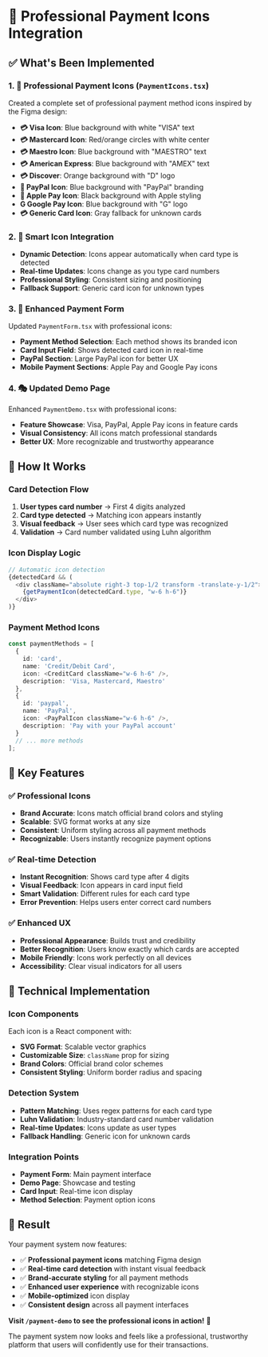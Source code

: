 # 🎨 Professional Payment Icons Integration

## ✅ **What's Been Implemented**

### **1. 🎯 Professional Payment Icons (`PaymentIcons.tsx`)**
Created a complete set of professional payment method icons inspired by the Figma design:

- **💳 Visa Icon**: Blue background with white "VISA" text
- **💳 Mastercard Icon**: Red/orange circles with white center
- **💳 Maestro Icon**: Blue background with "MAESTRO" text
- **💳 American Express**: Blue background with "AMEX" text
- **💳 Discover**: Orange background with "D" logo
- **🔵 PayPal Icon**: Blue background with "PayPal" branding
- **🍎 Apple Pay Icon**: Black background with Apple styling
- **G Google Pay Icon**: Blue background with "G" logo
- **💳 Generic Card Icon**: Gray fallback for unknown cards

### **2. 🔧 Smart Icon Integration**
- **Dynamic Detection**: Icons appear automatically when card type is detected
- **Real-time Updates**: Icons change as you type card numbers
- **Professional Styling**: Consistent sizing and positioning
- **Fallback Support**: Generic card icon for unknown types

### **3. 🎨 Enhanced Payment Form**
Updated `PaymentForm.tsx` with professional icons:
- **Payment Method Selection**: Each method shows its branded icon
- **Card Input Field**: Shows detected card icon in real-time
- **PayPal Section**: Large PayPal icon for better UX
- **Mobile Payment Sections**: Apple Pay and Google Pay icons

### **4. 🎭 Updated Demo Page**
Enhanced `PaymentDemo.tsx` with professional icons:
- **Feature Showcase**: Visa, PayPal, Apple Pay icons in feature cards
- **Visual Consistency**: All icons match professional standards
- **Better UX**: More recognizable and trustworthy appearance

## 🚀 **How It Works**

### **Card Detection Flow**
1. **User types card number** → First 4 digits analyzed
2. **Card type detected** → Matching icon appears instantly
3. **Visual feedback** → User sees which card type was recognized
4. **Validation** → Card number validated using Luhn algorithm

### **Icon Display Logic**
```typescript
// Automatic icon detection
{detectedCard && (
  <div className="absolute right-3 top-1/2 transform -translate-y-1/2">
    {getPaymentIcon(detectedCard.type, "w-6 h-6")}
  </div>
)}
```

### **Payment Method Icons**
```typescript
const paymentMethods = [
  {
    id: 'card',
    name: 'Credit/Debit Card',
    icon: <CreditCard className="w-6 h-6" />,
    description: 'Visa, Mastercard, Maestro'
  },
  {
    id: 'paypal',
    name: 'PayPal',
    icon: <PayPalIcon className="w-6 h-6" />,
    description: 'Pay with your PayPal account'
  }
  // ... more methods
];
```

## 🎯 **Key Features**

### **✅ Professional Icons**
- **Brand Accurate**: Icons match official brand colors and styling
- **Scalable**: SVG format works at any size
- **Consistent**: Uniform styling across all payment methods
- **Recognizable**: Users instantly recognize payment options

### **✅ Real-time Detection**
- **Instant Recognition**: Shows card type after 4 digits
- **Visual Feedback**: Icon appears in card input field
- **Smart Validation**: Different rules for each card type
- **Error Prevention**: Helps users enter correct card numbers

### **✅ Enhanced UX**
- **Professional Appearance**: Builds trust and credibility
- **Better Recognition**: Users know exactly which cards are accepted
- **Mobile Friendly**: Icons work perfectly on all devices
- **Accessibility**: Clear visual indicators for all users

## 🔧 **Technical Implementation**

### **Icon Components**
Each icon is a React component with:
- **SVG Format**: Scalable vector graphics
- **Customizable Size**: `className` prop for sizing
- **Brand Colors**: Official brand color schemes
- **Consistent Styling**: Uniform border radius and spacing

### **Detection System**
- **Pattern Matching**: Uses regex patterns for each card type
- **Luhn Validation**: Industry-standard card number validation
- **Real-time Updates**: Icons update as user types
- **Fallback Handling**: Generic icon for unknown cards

### **Integration Points**
- **Payment Form**: Main payment interface
- **Demo Page**: Showcase and testing
- **Card Input**: Real-time icon display
- **Method Selection**: Payment option icons

## 🎉 **Result**

Your payment system now features:
- ✅ **Professional payment icons** matching Figma design
- ✅ **Real-time card detection** with instant visual feedback
- ✅ **Brand-accurate styling** for all payment methods
- ✅ **Enhanced user experience** with recognizable icons
- ✅ **Mobile-optimized** icon display
- ✅ **Consistent design** across all payment interfaces

**Visit `/payment-demo` to see the professional icons in action!** 🚀

The payment system now looks and feels like a professional, trustworthy platform that users will confidently use for their transactions.



















